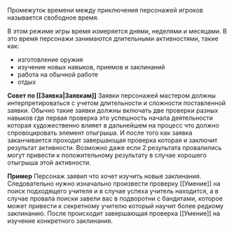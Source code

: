 Промежуток времени между приключения персонажей игроков называется свободное время.

В этом режиме игры время измеряется днями, неделями и месяцами. В это время персонажи занимаются длительными активностями, такие как:
- изготовление оружия
- изучение новых навыков, приемов и заклинаний
- работа на обычной работе
- отдых

**Совет по [[Заявка|Заявкам]]**
 Заявки персонажей мастером должны интерпретироваться с учетом длительности и сложности поставленной заявки. Обычно такие заявки должны включать две проверки разных навыков где первая проверка это успешность начала деятельности которая художественно влияет в дальнейшем на процесс что должно спровоцировать элемент отыгрыша. И после того как заявка заканчивается проходит завершающая проверка которая и заключит результат активности. Возможно даже если 2 результата провалились могут привести к положительному результату в случае хорошего отыгрыша этой активности.

**Пример**
Персонаж заявил что хочет изучить новые заклинания. Следовательно нужно изначально произвести проверку [[Умение]] на поиск подходящего учителя и в случае успеха учитель находится, а в случае провала поиски завели вас в подворотни с бандитами, которое может привести к секретному учителю который научит более редкому заклинанию. После происходит завершающая проверка [[Умение]] на изучение конкретного заклинания. 